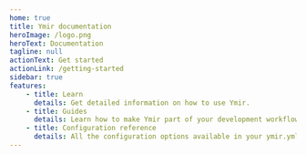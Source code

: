 ```yaml
---
home: true
title: Ymir documentation
heroImage: /logo.png
heroText: Documentation
tagline: null
actionText: Get started
actionLink: /getting-started
sidebar: true
features:
    - title: Learn
      details: Get detailed information on how to use Ymir.
    - title: Guides
      details: Learn how to make Ymir part of your development workflow.
    - title: Configuration reference
      details: All the configuration options available in your ymir.yml file.
---
```

